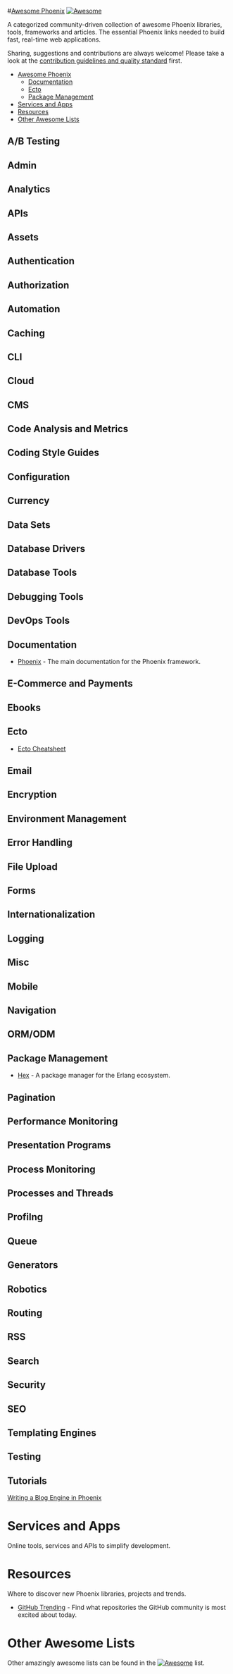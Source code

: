 #<a href="http://github.com/zsherman/awesome-phoenix">Awesome Phoenix</a> [![Awesome](https://cdn.rawgit.com/sindresorhus/awesome/d7305f38d29fed78fa85652e3a63e154dd8e8829/media/badge.svg)](https://github.com/sindresorhus/awesome)

A categorized community-driven collection of awesome Phoenix libraries, tools, frameworks and articles. The essential Phoenix links needed to build fast, real-time web applications.

Sharing, suggestions and contributions are always welcome! Please take a look at the [contribution guidelines and quality standard](https://github.com/zsherman/awesome-phoenix/blob/master/CONTRIBUTING.md) first.

* [Awesome Phoenix](#awesome-phoenix)
  * [Documentation](#documentation)
  * [Ecto](#ecto)
  * [Package Management](#package-management)
* [Services and Apps](#services-and-apps)
* [Resources](#resources)
* [Other Awesome Lists](#other-awesome-lists)

## A/B Testing

## Admin

## Analytics

## APIs

## Assets

## Authentication

## Authorization

## Automation

## Caching

## CLI

## Cloud

## CMS

## Code Analysis and Metrics

## Coding Style Guides

## Configuration

## Currency

## Data Sets

## Database Drivers

## Database Tools

## Debugging Tools

## DevOps Tools

## Documentation

* [Phoenix](phoenixframework.org) - The main documentation for the Phoenix framework.

## E-Commerce and Payments

## Ebooks

## Ecto

* [Ecto Cheatsheet](http://blog.emaillenin.com/2015/08/phoenix-framework-ecto-cheat-sheet.html)

## Email

## Encryption

## Environment Management

## Error Handling

## File Upload

## Forms

## Internationalization

## Logging

## Misc

## Mobile

## Navigation

## ORM/ODM

## Package Management

* [Hex](https://hex.pm/) - A package manager for the Erlang ecosystem.

## Pagination

## Performance Monitoring

## Presentation Programs

## Process Monitoring

## Processes and Threads

## Profilng

## Queue

## Generators

## Robotics

## Routing

## RSS

## Search

## Security

## SEO

## Templating Engines

## Testing

## Tutorials
[Writing a Blog Engine in Phoenix](https://medium.com/@diamondgfx/introduction-fe138ac6079d#.64dlmmsx7)

# Services and Apps

Online tools, services and APIs to simplify development.

# Resources

Where to discover new Phoenix libraries, projects and trends.

* [GitHub Trending](https://github.com/trending?l=elixir) - Find what repositories the GitHub community is most excited about today.

# Other Awesome Lists

Other amazingly awesome lists can be found in the [![Awesome](https://cdn.rawgit.com/sindresorhus/awesome/d7305f38d29fed78fa85652e3a63e154dd8e8829/media/badge.svg)](https://github.com/sindresorhus/awesome) list.
